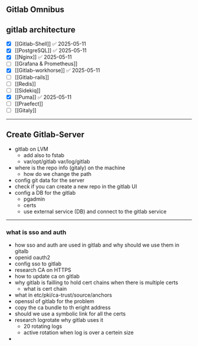 
## Gitlab Omnibus

## gitlab architecture

- [x] [[Gitlab-Shell]] ✅ 2025-05-11
- [x] [[PostgreSQL]] ✅ 2025-05-11
- [x] [[Nginx]] ✅ 2025-05-11
- [ ] [[Grafana & Prometheus]]
- [x] [[Gitlab-workhorse]] ✅ 2025-05-11
- [ ] [[Gitlab-rails]]
- [ ] [[Redis]]
- [ ] [[Sidekiq]]
- [x] [[Puma]] ✅ 2025-05-11
- [ ] [[Praefect]]
- [ ] [[Gitaly]]

---
## Create Gitlab-Server
- gitlab on LVM
	- add also to fstab
	- var/opt/gitlab var/log/gitlab
- where is the repo info (gitaly) on the machine
	- how do we change the path 
- config git data for the server
- check if you can create a new repo in the gitlab UI 
- config a DB for the gitlab
	- pgadmin 
	- certs 
	- use  external service (DB) and connect to the gitlab service 

---
### what is sso and auth 
- how sso and auth are used in gitlab and why should we use them in gitalb
- openid oauth2
- config sso to gitlab 
- research CA on HTTPS
- how to update ca on gitlab
- why gitlab is failling to hold cert chains when there is multiple certs 
	- what is cert chain 
- what in etc/pki/ca-trust/source/anchors
- openssl of gitlab for the problem
- copy  the ca bundle to th eright address
- should we use a symbolic link for all the certs 
- research logrotate why gitlab uses it 
	- 20 rotating logs
	- active rotation when log is over a certein size
- 